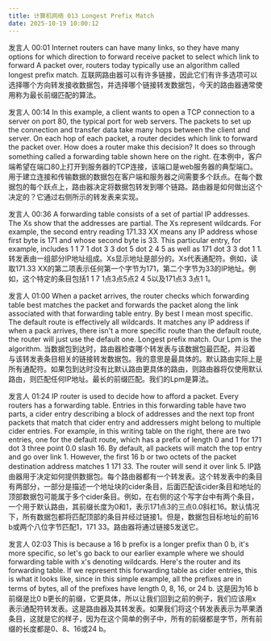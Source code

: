 ```yaml
---
title: 计算机网络 013 Longest Prefix Match
date: 2025-10-19 10:00:12
---
```



发言人   00:01
Internet routers can have many links, so they have many options for which direction to forward receive packet to select which link to forward A packet over, routers today typically use an algorithm called longest prefix match. 
互联网路由器可以有许多链接，因此它们有许多选项可以选择哪个方向转发接收数据包，并选择哪个链接转发数据包，今天的路由器通常使用称为最长前缀匹配的算法。

发言人   00:14
In this example, a client wants to open a TCP connection to a server on port 80, the typical port for web servers. The packets to set up the connection and transfer data take many hops between the client and server. On each hop of each packet, a router decides which link to forward the packet over. How does a router make this decision? It does so through something called a forwarding table shown here on the right. 
在本例中，客户端希望在端口80上打开到服务器的TCP连接，该端口是web服务器的典型端口。用于建立连接和传输数据的数据包在客户端和服务器之间需要多个跃点。在每个数据包的每个跃点上，路由器决定将数据包转发到哪个链路。路由器是如何做出这个决定的？它通过右侧所示的转发表来实现。



发言人   00:36
A forwarding table consists of a set of partial IP addresses. The Xs show that the addresses are partial. The Xs represent wildcards. For example, the second entry reading 171.33 XX means any IP address whose first byte is 171 and whose second byte is 33. This particular entry, for example, includes 1 1 7 1 dot 3 3 dot 5 dot 2 4 5 as well as 171 dot 3 3 dot 1 1. 
转发表由一组部分IP地址组成。Xs显示地址是部分的。Xs代表通配符。例如，读取171.33 XX的第二项表示任何第一个字节为171，第二个字节为33的IP地址。例如，这个特定的条目包括1 1 7 1点3点5点2 4 5以及171点3 3点1 1。

发言人   01:00
When a packet arrives, the router checks which forwarding table best matches the packet and forwards the packet along the link associated with that forwarding table entry. By best I mean most specific. The default route is effectively all wildcards. It matches any IP address if when a pack arrives, there isn't a more specific route than the default route, the router will just use the default one. Longest prefix match. Our Lpm is the algorithm. 
当数据包到达时，路由器检查哪个转发表与该数据包最匹配，并沿着与该转发表条目相关的链接转发数据包。我的意思是最具体的。默认路由实际上是所有通配符。如果包到达时没有比默认路由更具体的路由，则路由器将仅使用默认路由，则匹配任何IP地址。最长的前缀匹配。我们的Lpm是算法。


发言人   01:24
IP router is used to decide how to afford a packet. Every routers has a forwarding table. Entries in this forwarding table have two parts, a cider entry describing a block of addresses and the next top front packets that match that cider entry and addressers might belong to multiple cider entries. For example, in this writing table on the right, there are two entries, one for the default route, which has a prefix of length 0 and 1 for 171 dot 3 three point 0.0 slash 16. By default, all packets will match the top entry and go over link 1. However, the first 16 b or two octets of the packet destination address matches 1 171 33. The router will send it over link 5. 
IP路由器用于决定如何提供数据包。每个路由器都有一个转发表。这个转发表中的条目有两部分，一部分是描述一个地址块的cider条目，后面匹配该cider条目和地址的顶部数据包可能属于多个cider条目。例如，在右侧的这个写字台中有两个条目，一个用于默认路由，其前缀长度为0和1，表示171点3的三点0.0斜杠16。默认情况下，所有数据包都将匹配顶部的条目并经过链接1。但是，数据包目标地址的前16 b或两个八位字节匹配1，171 33。路由器将通过链接5发送它。

发言人   02:03
This is because a 16 b prefix is a longer prefix than 0 b, it's more specific, so let's go back to our earlier example where we should forwarding table with x's denoting wildcards. Here's the router and its forwarding table. If we represent this forwarding table as cider entries, this is what it looks like, since in this simple example, all the prefixes are in terms of bytes, all of the prefixes have length 0, 8, 16, or 24 b. 
这是因为16 b前缀是比0 b更长的前缀，它更具体，所以让我们回到之前的例子，我们应该用x表示通配符转发表。这是路由器及其转发表。如果我们将这个转发表表示为苹果酒条目，这就是它的样子，因为在这个简单的例子中，所有的前缀都是字节，所有前缀的长度都是0、8、16或24 b。

